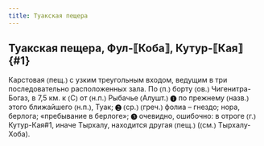 ```yaml
---
title: Туакская пещера
---
```

## Туакская пещера, Фул-⟦Коба⟧, Кутур-⟦Кая⟧ {#1}

Карстовая ⦅пещ.⦆ с узким треугольным входом, ведущим в три последовательно расположенных зала. По ⦅п.⦆ борту ⦅ов.⦆ Чигенитра-Богаз, в 7,5 км. к ⦅С⦆ от ⦅н.п.⦆ Рыбачье ⦅Алушт.⦆ ❶ по прежнему ⦅назв.⦆ этого ближайшего ⦅н.п.⦆, Туак; ❷ ⦅ср.⦆ ⦅греч.⦆ фолиа – гнездо; нора, берлога; «пребывание в берлоге»; ❸ очевидно, ошибочно: в отроге ⦅г.⦆ Кутур-Кая#1, иначе Тырхалу, находится другая ⦅пещ.⦆ (⦅см.⦆ Тырхалу-Хоба).
